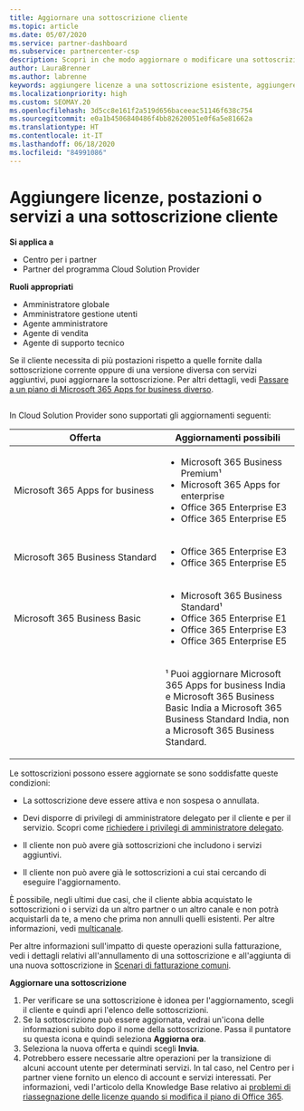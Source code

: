 ```yaml
---
title: Aggiornare una sottoscrizione cliente
ms.topic: article
ms.date: 05/07/2020
ms.service: partner-dashboard
ms.subservice: partnercenter-csp
description: Scopri in che modo aggiornare o modificare una sottoscrizione cliente. Aggiungere altre licenze e postazioni o passare a una versione diversa con più servizi.
author: LauraBrenner
ms.author: labrenne
keywords: aggiungere licenze a una sottoscrizione esistente, aggiungere postazioni a una sottoscrizione esistente, modificare una sottoscrizione, cambiare una sottoscrizione, acquistare ulteriori licenze per un cliente
ms.localizationpriority: high
ms.custom: SEOMAY.20
ms.openlocfilehash: 3d5cc8e161f2a519d656baceeac51146f638c754
ms.sourcegitcommit: e0a1b4506840486f4bb82620051e0f6a5e81662a
ms.translationtype: HT
ms.contentlocale: it-IT
ms.lasthandoff: 06/18/2020
ms.locfileid: "84991086"
---
```

# <a name="add-licenses-seats-or-more-services-to-a-customers-subscription"></a>Aggiungere licenze, postazioni o servizi a una sottoscrizione cliente

**Si applica a**

- Centro per i partner
- Partner del programma Cloud Solution Provider

**Ruoli appropriati**

- Amministratore globale
- Amministratore gestione utenti
- Agente amministratore
- Agente di vendita
- Agente di supporto tecnico

Se il cliente necessita di più postazioni rispetto a quelle fornite dalla sottoscrizione corrente oppure di una versione diversa con servizi aggiuntivi, puoi aggiornare la sottoscrizione. Per altri dettagli, vedi [Passare a un piano di Microsoft 365 Apps for business diverso](https://go.microsoft.com/fwlink/p/?LinkId=723577).

## <a href="" id="upgradesubscription"></a>


In Cloud Solution Provider sono supportati gli aggiornamenti seguenti:

<table>
<colgroup>
<col width="50%" />
<col width="50%" />
</colgroup>
<thead>
<tr class="header">
<th>Offerta</th>
<th>Aggiornamenti possibili</th>
</tr>
</thead>
<tbody>
<tr class="odd">
<td>Microsoft 365 Apps for business</td>
<td><ul>
<li>Microsoft 365 Business Premium¹</li>
<li>Microsoft 365 Apps for enterprise</li>
<li>Office 365 Enterprise E3</li>
<li>Office 365 Enterprise E5</li>
</ul></td>
</tr>
<tr class="even">
<td>Microsoft 365 Business Standard</td>
<td><ul>
<li>Office 365 Enterprise E3</li>
<li>Office 365 Enterprise E5</li>
</ul></td>
</tr>
<tr class="odd">
<td>Microsoft 365 Business Basic</td>
<td><ul>
<li>Microsoft 365 Business Standard¹</li>
<li>Office 365 Enterprise E1</li>
<li>Office 365 Enterprise E3</li>
<li>Office 365 Enterprise E5</li>
</ul></td>
</tr>
<tr class="even">
<td></td>
<td><p>¹ Puoi aggiornare Microsoft 365 Apps for business India e Microsoft 365 Business Basic India a Microsoft 365 Business Standard India, non a Microsoft 365 Business Standard.</p></td>
</tr>
</tbody>
</table>

Le sottoscrizioni possono essere aggiornate se sono soddisfatte queste condizioni:

-   La sottoscrizione deve essere attiva e non sospesa o annullata.

-   Devi disporre di privilegi di amministratore delegato per il cliente e per il servizio. Scopri come [richiedere i privilegi di amministratore delegato](request-a-relationship-with-a-customer.md).

-   Il cliente non può avere già sottoscrizioni che includono i servizi aggiuntivi.

-   Il cliente non può avere già le sottoscrizioni a cui stai cercando di eseguire l'aggiornamento.

È possibile, negli ultimi due casi, che il cliente abbia acquistato le sottoscrizioni o i servizi da un altro partner o un altro canale e non potrà acquistarli da te, a meno che prima non annulli quelli esistenti. Per altre informazioni, vedi [multicanale](multichannel.md).

Per altre informazioni sull'impatto di queste operazioni sulla fatturazione, vedi i dettagli relativi all'annullamento di una sottoscrizione e all'aggiunta di una nuova sottoscrizione in [Scenari di fatturazione comuni](common-billing-scenarios.md).

**Aggiornare una sottoscrizione**

1.  Per verificare se una sottoscrizione è idonea per l'aggiornamento, scegli il cliente e quindi apri l'elenco delle sottoscrizioni.
2.  Se la sottoscrizione può essere aggiornata, vedrai un'icona delle informazioni subito dopo il nome della sottoscrizione. Passa il puntatore su questa icona e quindi seleziona **Aggiorna ora**.
3.  Seleziona la nuova offerta e quindi scegli **Invia**.
4.  Potrebbero essere necessarie altre operazioni per la transizione di alcuni account utente per determinati servizi. In tal caso, nel Centro per i partner viene fornito un elenco di account e servizi interessati. Per informazioni, vedi l'articolo della Knowledge Base relativo ai [problemi di riassegnazione delle licenze quando si modifica il piano di Office 365](https://go.microsoft.com/fwlink/p/?LinkId=723576).

 

 



